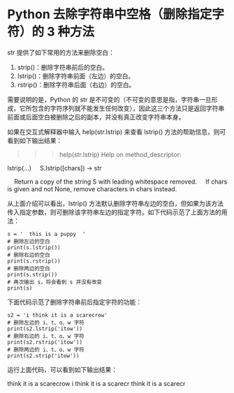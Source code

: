# Python 去除字符串中空格（删除指定字符）的 3 种方法

str 提供了如下常用的方法来删除空白：

1.  strip()：删除字符串前后的空白。
2.  lstrip()：删除字符串前面（左边）的空白。
3.  rstrip()：删除字符串后面（右边）的空白。

需要说明的是，Python 的 str 是不可变的（不可变的意思是指，字符串一旦形成，它所包含的字符序列就不能发生任何改变），因此这三个方法只是返回字符串前面或后面空白被删除之后的副本，并没有真正改变字符串本身。

如果在交互式解释器中输入 help(str.lstrip) 来查看 lstrip() 方法的帮助信息，则可看到如下输出结果：

>>> help(str.lstrip)
Help on method_descriptor:

lstrip(...)
    S.lstrip([chars]) -> str

    Return a copy of the string S with leading whitespace removed.
    If chars is given and not None, remove characters in chars instead.

>>>

从上面介绍可以看出，lstrip() 方法默认删除字符串左边的空白，但如果为该方法传入指定参数，则可删除该字符串左边的指定字符。如下代码示范了上面方法的用法：

```
s = '  this is a puppy  '
# 删除左边的空白
print(s.lstrip())
# 删除右边的空白
print(s.rstrip())
# 删除两边的空白
print(s.strip())
# 再次输出 s，将会看到 s 并没有改变
print(s)
```

下面代码示范了删除字符串前后指定宇符的功能：

```
s2 = 'i think it is a scarecrow'
# 删除左边的 i、t、o、w 字符
print(s2.lstrip('itow'))
# 删除右边的 i、t、o、w 字符
print(s2.rstrip('itow'))
# 删除两边的 i、t、o、w 字符
print(s2.strip('itow'))
```

运行上面代码，可以看到如下输出结果：

think it is a scarecrow
i think it is a scarecr
think it is a scarecr